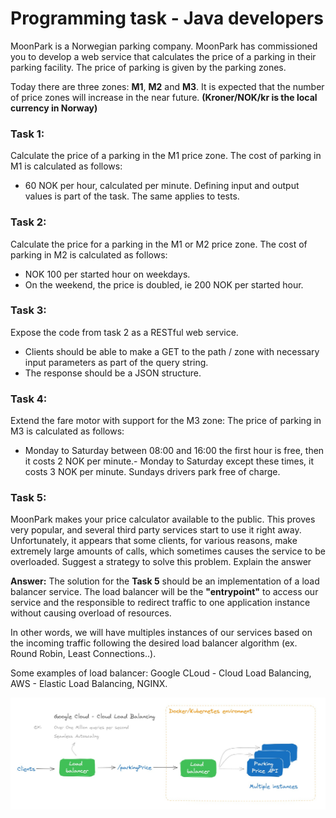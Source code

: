 # Programming task - Java developers

MoonPark is a Norwegian parking company. MoonPark has commissioned you to
develop a web service that calculates the price of a parking in their parking facility.
The price of parking is given by the parking zones. 

Today there are three zones: **M1**, **M2** and **M3**. It is expected that the number of price zones will increase in the near
future.
**(Kroner/NOK/kr is the local currency in Norway)**
### Task 1:
Calculate the price of a parking in the M1 price zone.
The cost of parking in M1 is calculated as follows:
- 60 NOK per hour, calculated per minute.
  Defining input and output values is part of the task. The same applies to tests.

### Task 2:
  Calculate the price for a parking in the M1 or M2 price zone.
  The cost of parking in M2 is calculated as follows:
- NOK 100 per started hour on weekdays.
- On the weekend, the price is doubled, ie 200 NOK per started hour.

### Task 3:
  Expose the code from task 2 as a RESTful web service.
- Clients should be able to make a GET to the path / zone with necessary input
  parameters as part of the query string.
- The response should be a JSON structure.

### Task 4:
  Extend the fare motor with support for the M3 zone:
  The price of parking in M3 is calculated as follows:
- Monday to Saturday between 08:00 and 16:00 the first hour is free, then it costs 2
  NOK per minute.- Monday to Saturday except these times, it costs 3 NOK per minute. Sundays drivers park free of charge.

### Task 5:
  MoonPark makes your price calculator available to the public. This proves very
  popular, and several third party services start to use it right away. Unfortunately, it
  appears that some clients, for various reasons, make extremely large amounts of
  calls, which sometimes causes the service to be overloaded.
  Suggest a strategy to solve this problem. Explain the answer

**Answer:** The solution for the **Task 5** should be an implementation of a load balancer service. 
The load balancer will be the **"entrypoint"** to access our service and the responsible to redirect 
traffic to one application instance without causing overload of resources.

In other words, we will have multiples instances of our services based on the incoming traffic following the desired load 
balancer algorithm (ex. Round Robin, Least Connections..).

Some examples of load balancer: Google CLoud - Cloud Load Balancing, AWS - Elastic Load Balancing, NGINX.

![Alt text](src/main/resources/images/LoadBalancer.jpg?raw=true "Load Balancer")


